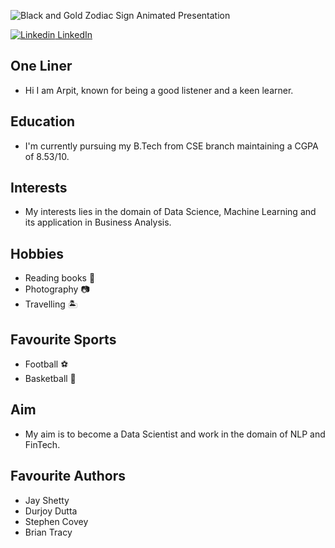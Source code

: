 ![Black and Gold Zodiac Sign Animated Presentation](https://user-images.githubusercontent.com/59132776/110401290-50e0d780-809f-11eb-9d85-ea7c249df400.gif)

[![Linkedin](https://i.stack.imgur.com/gVE0j.png) LinkedIn](https://www.linkedin.com/in/arpitpachori1998/)

## One Liner 
- Hi I am Arpit, known for being a good listener and a keen learner.

## Education
- I'm currently pursuing my B.Tech from CSE branch maintaining a CGPA of 8.53/10. 

## Interests
- My interests lies in the domain of Data Science, Machine Learning and its application in Business Analysis.                      

## Hobbies                 
- Reading books 📖                                
- Photography 📷
- Travelling 🏝️

## Favourite Sports  
- Football ⚽
- Basketball 🏀

## Aim
- My aim is to become a Data Scientist and work in the domain of NLP and FinTech.  

## Favourite Authors
- Jay Shetty
- Durjoy Dutta
- Stephen Covey
- Brian Tracy

